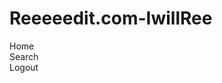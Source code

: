 # Reeeeedit.com-IwillRee
<html>

<head>
  <link rel="stylesheet" href="basic.css">
  <link rel="stylesheet" href="index.css">
</head>

<body>
  <div class="container">
    <div class="home">Home</div>
    <div class="search">Search</div>
    <div class="logout">Logout</div>
  </div>
</body>

</html>
